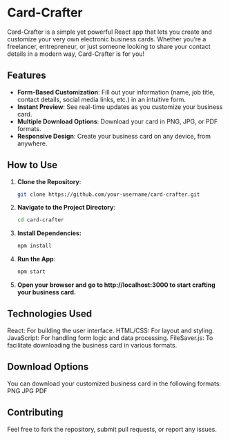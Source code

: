 # Card-Crafter

Card-Crafter is a simple yet powerful React app that lets you create and customize your very own electronic business cards. Whether you’re a freelancer, entrepreneur, or just someone looking to share your contact details in a modern way, Card-Crafter is for you!

## Features

- **Form-Based Customization**: Fill out your information (name, job title, contact details, social media links, etc.) in an intuitive form.
- **Instant Preview**: See real-time updates as you customize your business card.
- **Multiple Download Options**: Download your card in PNG, JPG, or PDF formats.
- **Responsive Design**: Create your business card on any device, from anywhere.

## How to Use

1. **Clone the Repository**:
   ```bash
   git clone https://github.com/your-username/card-crafter.git
   
2. **Navigate to the Project Directory**:
    ```bash
   cd card-crafter

3. **Install Dependencies:**
      ```bash
   npm install

4. **Run the App**:
   ```bash
   npm start

5. **Open your browser and go to http://localhost:3000 to start crafting your business card.**

## Technologies Used
React: For building the user interface.
HTML/CSS: For layout and styling.
JavaScript: For handling form logic and data processing.
FileSaver.js: To facilitate downloading the business card in various formats.

## Download Options
   You can download your customized business card in the following formats:
   PNG
   JPG
   PDF
   
## Contributing
Feel free to fork the repository, submit pull requests, or report any issues.




